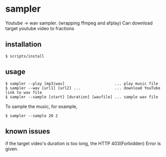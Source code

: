 # sampler

Youtube -> wav sampler. (wrapping ffmpeg and afplay)
Can download target youtube video to fractions

## installation

``
$ scripts/install
``

## usage

```
$ sampler --play [mp3|wav]                      ... play music file
$ sampler --wav [url1] [url2] ...               ... download YouTube link to wav file
$ sampler --sample [start] [duration] [wavfile] ... sample wav file
```

To sample the music, for example,

```
$ sampler --sample 20 2 
```

## known issues

if the target video's duration is too long, the HTTP 403(Forbidden) Error is given.
